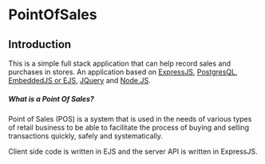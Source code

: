 # PointOfSales

## Introduction

This is a simple full stack application that can help record sales and purchases in stores. An application based on [ExpressJS](https://expressjs.com/), [PostgresQL](https://www.postgresql.org/), [EmbeddedJS or EJS](https://ejs.co/), [JQuery](https://jquery.com/) and [Node.JS](https://nodejs.org/en).

<h5>What is a Point Of Sales?</h5>

Point of Sales (POS) is a system that is used in the needs of various types of retail business to be able to facilitate the process of buying and selling transactions quickly, safely and systematically.

Client side code is written in EJS and the server API is written in ExpressJS.



<!-- Apa sih manfaat dari aplikasi Point Of Sales ini?

Aplikasi ini memiliki banyak manfaat, diantaranya yaitu:
1. Mempermudah Proses Pemesanan
2. Terciptanya fleksibilitas yangbaik
3. Proses transaksi menjadi lebih terstruktur -->
